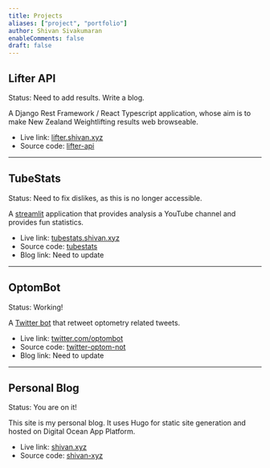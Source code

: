 ```yaml
---
title: Projects
aliases: ["project", "portfolio"]
author: Shivan Sivakumaran
enableComments: false
draft: false
---
```


## Lifter API

Status: Need to add results. Write a blog.

A Django Rest Framework / React Typescript application, whose aim is to make New Zealand Weightlifting results web browseable.

- Live link: [lifter.shivan.xyz](https://lifter.shivan.xyz)
- Source code: [lifter-api](https://github.com/weightliftingNZ/lifter-api)

---

## TubeStats

Status: Need to fix dislikes, as this is no longer accessible.

A [streamlit](https://streamlit.io) application that provides analysis a YouTube channel and provides fun statistics.

- Live link: [tubestats.shivan.xyz](https://tubestats.shivan.xyz)
- Source code: [tubestats](https://github.com/shivans93/tubestats)
- Blog link: Need to update

---

## OptomBot

Status: Working!

A [Twitter bot](https://twitter.com/optombot) that retweet optometry related tweets.

- Live link: [twitter.com/optombot](https://twitter.com/optombot)
- Source code: [twitter-optom-not](https://github.com/ShivanS93/twitter-optom-bot)
- Blog link: Need to update

---

## Personal Blog

Status: You are on it!

This site is my personal blog. It uses Hugo for static site generation and hosted on Digital Ocean App Platform.

- Live link: [shivan.xyz](https://shivan.xyz)
- Source code: [shivan-xyz](https://github.com/ShivanS93/shivan.xyz)
